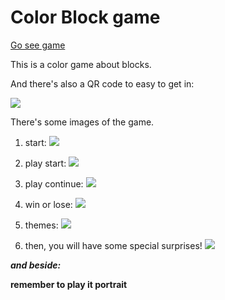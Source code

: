 # Color Block game
[Go see game](https://yufeixian.github.io/Color_Block/)

This is a color game about blocks.

And there's also a QR code to easy to get in:


![](https://yufeixian.github.io/Color_Block/img/QRCode.png)


There's some images of the game.

1. start:
  ![](https://yufeixian.github.io/Color_Block/img/start.png)

2. play start:
  ![](https://yufeixian.github.io/Color_Block/img/playStart.png)

3. play continue:
  ![](https://yufeixian.github.io/Color_Block/img/playContinue.png)

4. win or lose:
  ![](https://yufeixian.github.io/Color_Block/img/playFinished.png)

5. themes:
  ![](https://yufeixian.github.io/Color_Block/img/freeTheme.png)

6. then, you will have some special surprises!
  ![](https://yufeixian.github.io/Color_Block/img/specialTheme.jpg)


***and beside:***

**remember to play it portrait**

